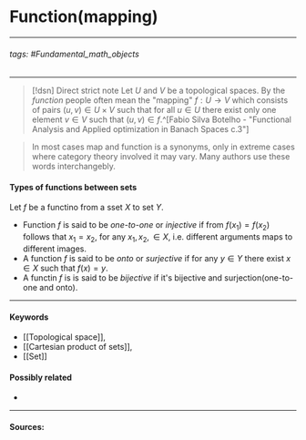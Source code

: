 # Function(mapping)
***
###### tags: #Fundamental_math_objects 
***
>[!dsn] Direct strict note
>Let $U$ and $V$ be a topological spaces. By the *function* people often mean the "mapping" $f:U\to V$ which consists of pairs $(u,v)\in U\times V$ such that for all $u\in U$ there exist only one element $v\in V$ such that $(u,v)\in f$.^[Fabio Silva Botelho - "Functional Analysis and Applied optimization in Banach Spaces с.3"]

>In most cases map and function is a synonyms, only in extreme cases where category theory involved it may vary. Many authors use these words interchangebly.

#### Types of functions between sets
Let $f$ be a functino from a sset $X$ to set $Y$.
- Function $f$ is said to be *one-to-one* or *injective* if from $f(x_{1})=f(x_{2})$ follows that $x_{1}=x_{2}$, for any $x_{1},x_{2},\in X$, i.e. different arguments maps to different images. 
- A function $f$ is said to be *onto* or *surjective* if for any $y\in Y$ there exist $x\in X$ such that $f(x)=y$.
- A functin $f$ is is said to be *bijective* if it's bijective and surjection(one-to-one and onto).

***
#### Keywords
- [[Topological space]],
- [[Cartesian product of sets]],
- [[Set]]
#### Possibly related
- 
***
#### Sources:
